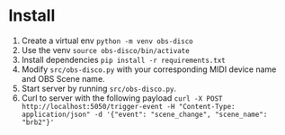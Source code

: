 # Install

1. Create a virtual env `python -m venv obs-disco`
2. Use the venv `source obs-disco/bin/activate`
3. Install dependencies `pip install -r requirements.txt`
4. Modify `src/obs-disco.py` with your corresponding MIDI device name and OBS Scene name.
5. Start server by running `src/obs-disco.py`.
6. Curl to server with the following payload `curl -X POST http://localhost:5050/trigger-event -H "Content-Type: application/json" -d '{"event": "scene_change", "scene_name": "brb2"}'`

